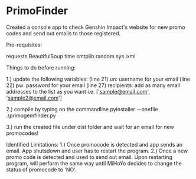 # PrimoFinder

Created a console app to check Genshin Impact's website for new promo codes and send out emails to those registered.

Pre-requisites:

requests
BeautifulSoup
time
smtplib
random
sys
lxml




Things to do before running:

1.) update the following variables:
      (line 21) un: username for your email 
      (line 22) pw: password for your email 
      (line 27) recipients: add as many email addresses to the list as you want i.e. ['sample@email.com', 'sample2@email.com']
      
2.) compile by typing on the commandline pyinstaller --oneflie .\primogemfinder.py

3.) run the created file under dist folder and wait for an email for new promocodes!



Identified Limitations:
1.) Once promocode is detected and app sends an email. App shutsdown and user has to restart the program.
2.) Once a new promo code is detected and used to send out email. Upon restarting program, will perform the same way until MiHoYo decides to change the status of promocode to 'NO'.
